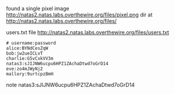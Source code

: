 found a single pixel image http://natas2.natas.labs.overthewire.org/files/pixel.png
dir at http://natas2.natas.labs.overthewire.org/files/

users.txt file
http://natas2.natas.labs.overthewire.org/files/users.txt


```
# username:password
alice:BYNdCesZqW
bob:jw2ueICLvT
charlie:G5vCxkVV3m
natas3:sJIJNW6ucpu6HPZ1ZAchaDtwd7oGrD14
eve:zo4mJWyNj2
mallory:9urtcpzBmH
```


note natas3:sJIJNW6ucpu6HPZ1ZAchaDtwd7oGrD14
